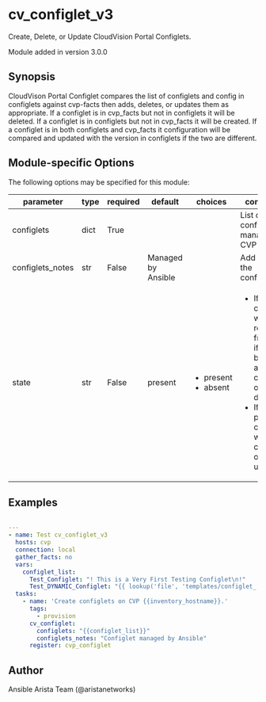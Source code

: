 # cv_configlet_v3

Create, Delete, or Update CloudVision Portal Configlets.

Module added in version 3.0.0
## Synopsis

CloudVison Portal Configlet compares the list of configlets and config in
configlets against cvp-facts then adds, deletes, or updates
them as appropriate.
If a configlet is in cvp_facts but not in configlets it will be deleted.
If a configlet is in configlets but not in cvp_facts it will be created.
If a configlet is in both configlets and cvp_facts it configuration will
be compared and updated with the version in configlets
if the two are different.

## Module-specific Options

The following options may be specified for this module:

| parameter | type | required | default | choices | comments |
| ------------- |-------------| ---------|----------- |--------- |--------- |
| configlets  |   dict | True  |  | | List of configlets to managed on CVP server. |
| configlets_notes  |   str | False  |  Managed by Ansible  | | Add a note to the configlets. |
| state  |   str | False  |  present  | <ul> <li>present</li>  <li>absent</li> </ul> |  <ul> <li>If absent, configlets will be removed from CVP if not bound to a container or a device.</li>  <li>If present, configlets will be created or updated.</li> </ul> |


## Examples

```yaml

---
- name: Test cv_configlet_v3
  hosts: cvp
  connection: local
  gather_facts: no
  vars:
    configlet_list:
      Test_Configlet: "! This is a Very First Testing Configlet\n!"
      Test_DYNAMIC_Configlet: "{{ lookup('file', 'templates/configlet_'+inventory_hostname+'.txt') }}"
  tasks:
    - name: 'Create configlets on CVP {{inventory_hostname}}.'
      tags:
        - provision
      cv_configlet:
        configlets: "{{configlet_list}}"
        configlets_notes: "Configlet managed by Ansible"
      register: cvp_configlet

```

## Author

Ansible Arista Team (@aristanetworks)


